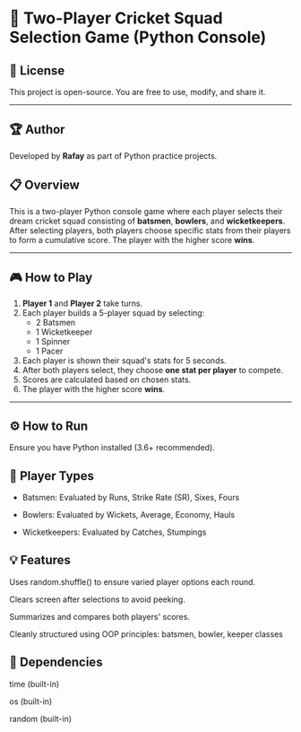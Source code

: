 # 🏏 Two-Player Cricket Squad Selection Game (Python Console)

## 📜 License
This project is open-source. You are free to use, modify, and share it.  

---

## 🏆 Author
Developed by **Rafay** as part of Python practice projects.  


## 📋 Overview
This is a two-player Python console game where each player selects their dream cricket squad consisting of **batsmen**, **bowlers**, and **wicketkeepers**. After selecting players, both players choose specific stats from their players to form a cumulative score. The player with the higher score **wins**.

---

## 🎮 How to Play
1. **Player 1** and **Player 2** take turns.
2. Each player builds a 5-player squad by selecting:
   - 2 Batsmen
   - 1 Wicketkeeper
   - 1 Spinner
   - 1 Pacer
3. Each player is shown their squad's stats for 5 seconds.
4. After both players select, they choose **one stat per player** to compete.
5. Scores are calculated based on chosen stats.
6. The player with the higher score **wins**.

---

## ⚙️ How to Run
Ensure you have Python installed (3.6+ recommended).


## 👤 Player Types
 - Batsmen: Evaluated by Runs, Strike Rate (SR),    Sixes, Fours

 - Bowlers: Evaluated by Wickets, Average, Economy, Hauls
 
 - Wicketkeepers: Evaluated by Catches, Stumpings

## 💡 Features
Uses random.shuffle() to ensure varied player options each round.

Clears screen after selections to avoid peeking.

Summarizes and compares both players' scores.

Cleanly structured using OOP principles: batsmen, bowler, keeper classes

## 📌 Dependencies
time (built-in)

os (built-in)

random (built-in)

